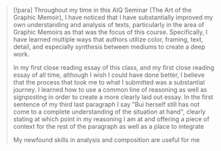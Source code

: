 > [!para]
> Throughout my time in this AIQ Seminar (The Art of the Graphic Memoir), I have noticed that I have substantially improved my own understanding and analysis of texts, particularly in the area of Graphic Memoirs as that was the focus of this course. Specifically, I have learned multiple ways that authors utilize color, framing, text, detail, and especially synthesis between mediums to create a deep work.
> 
> In my first close reading essay of this class, and my first close reading essay of all time, although I wish I could have done better, I believe that the process that took me to what I submitted was a substantial journey. I learned how to use a common line of reasoning as well as signposting in order to create a more clearly laid out essay. In the first sentence of my third last paragraph I say "Bui herself still has not come to a complete understanding of the situation at hand", clearly stating at which point in my reasoning I am at and offering a piece of context for the rest of the paragraph as well as a place to integrate 
> 
> My newfound skills in analysis and composition are useful for me

